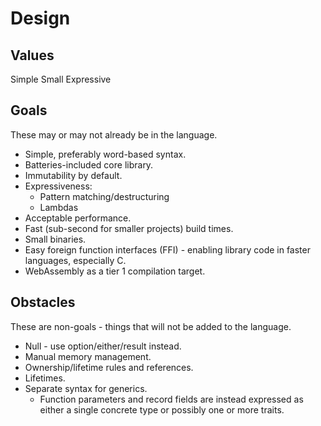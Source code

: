 # Design

## Values

Simple
Small
Expressive

## Goals

These may or may not already be in the language.

* Simple, preferably word-based syntax.
* Batteries-included core library.
* Immutability by default.
* Expressiveness:
    * Pattern matching/destructuring
    * Lambdas
* Acceptable performance.
* Fast (sub-second for smaller projects) build times.
* Small binaries.
* Easy foreign function interfaces (FFI) - enabling library code in faster languages, especially C.
* WebAssembly as a tier 1 compilation target.

## Obstacles

These are non-goals - things that will not be added to the language.

* Null - use option/either/result instead.
* Manual memory management.
* Ownership/lifetime rules and references.
* Lifetimes.
* Separate syntax for generics.
    * Function parameters and record fields are instead expressed as either a single concrete type or possibly one or more traits.  
